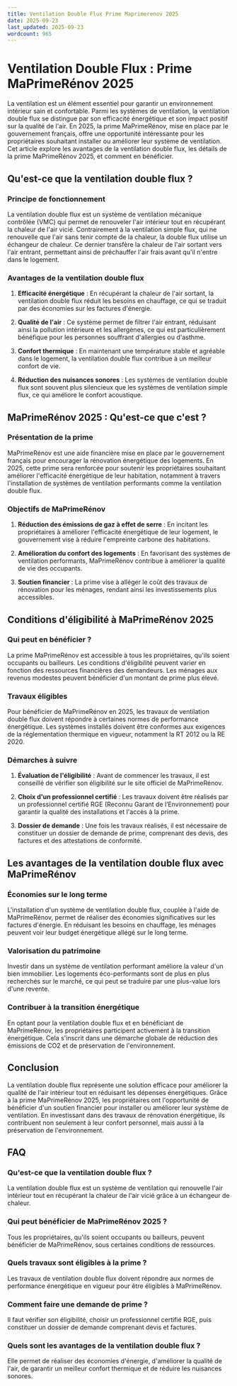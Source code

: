 ```yaml
---
title: Ventilation Double Flux Prime Maprimerenov 2025
date: 2025-09-23
last_updated: 2025-09-23
wordcount: 965
---
```


# Ventilation Double Flux : Prime MaPrimeRénov 2025

La ventilation est un élément essentiel pour garantir un environnement intérieur sain et confortable. Parmi les systèmes de ventilation, la ventilation double flux se distingue par son efficacité énergétique et son impact positif sur la qualité de l'air. En 2025, la prime MaPrimeRénov, mise en place par le gouvernement français, offre une opportunité intéressante pour les propriétaires souhaitant installer ou améliorer leur système de ventilation. Cet article explore les avantages de la ventilation double flux, les détails de la prime MaPrimeRénov 2025, et comment en bénéficier.

## Qu'est-ce que la ventilation double flux ?

### Principe de fonctionnement

La ventilation double flux est un système de ventilation mécanique contrôlée (VMC) qui permet de renouveler l'air intérieur tout en récupérant la chaleur de l'air vicié. Contrairement à la ventilation simple flux, qui ne renouvelle que l'air sans tenir compte de la chaleur, la double flux utilise un échangeur de chaleur. Ce dernier transfère la chaleur de l'air sortant vers l'air entrant, permettant ainsi de préchauffer l'air frais avant qu'il n'entre dans le logement.

### Avantages de la ventilation double flux

1. **Efficacité énergétique** : En récupérant la chaleur de l'air sortant, la ventilation double flux réduit les besoins en chauffage, ce qui se traduit par des économies sur les factures d'énergie.
   
2. **Qualité de l'air** : Ce système permet de filtrer l'air entrant, réduisant ainsi la pollution intérieure et les allergènes, ce qui est particulièrement bénéfique pour les personnes souffrant d'allergies ou d'asthme.

3. **Confort thermique** : En maintenant une température stable et agréable dans le logement, la ventilation double flux contribue à un meilleur confort de vie.

4. **Réduction des nuisances sonores** : Les systèmes de ventilation double flux sont souvent plus silencieux que les systèmes de ventilation simple flux, ce qui améliore le confort acoustique.

## MaPrimeRénov 2025 : Qu'est-ce que c'est ?

### Présentation de la prime

MaPrimeRénov est une aide financière mise en place par le gouvernement français pour encourager la rénovation énergétique des logements. En 2025, cette prime sera renforcée pour soutenir les propriétaires souhaitant améliorer l'efficacité énergétique de leur habitation, notamment à travers l'installation de systèmes de ventilation performants comme la ventilation double flux.

### Objectifs de MaPrimeRénov

1. **Réduction des émissions de gaz à effet de serre** : En incitant les propriétaires à améliorer l'efficacité énergétique de leur logement, le gouvernement vise à réduire l'empreinte carbone des habitations.

2. **Amélioration du confort des logements** : En favorisant des systèmes de ventilation performants, MaPrimeRénov contribue à améliorer la qualité de vie des occupants.

3. **Soutien financier** : La prime vise à alléger le coût des travaux de rénovation pour les ménages, rendant ainsi les investissements plus accessibles.

## Conditions d'éligibilité à MaPrimeRénov 2025

### Qui peut en bénéficier ?

La prime MaPrimeRénov est accessible à tous les propriétaires, qu'ils soient occupants ou bailleurs. Les conditions d'éligibilité peuvent varier en fonction des ressources financières des demandeurs. Les ménages aux revenus modestes peuvent bénéficier d'un montant de prime plus élevé.

### Travaux éligibles

Pour bénéficier de MaPrimeRénov en 2025, les travaux de ventilation double flux doivent répondre à certaines normes de performance énergétique. Les systèmes installés doivent être conformes aux exigences de la réglementation thermique en vigueur, notamment la RT 2012 ou la RE 2020.

### Démarches à suivre

1. **Évaluation de l'éligibilité** : Avant de commencer les travaux, il est conseillé de vérifier son éligibilité sur le site officiel de MaPrimeRénov.

2. **Choix d'un professionnel certifié** : Les travaux doivent être réalisés par un professionnel certifié RGE (Reconnu Garant de l’Environnement) pour garantir la qualité des installations et l'accès à la prime.

3. **Dossier de demande** : Une fois les travaux réalisés, il est nécessaire de constituer un dossier de demande de prime, comprenant des devis, des factures et des attestations de conformité.

## Les avantages de la ventilation double flux avec MaPrimeRénov

### Économies sur le long terme

L'installation d'un système de ventilation double flux, couplée à l'aide de MaPrimeRénov, permet de réaliser des économies significatives sur les factures d'énergie. En réduisant les besoins en chauffage, les ménages peuvent voir leur budget énergétique allégé sur le long terme.

### Valorisation du patrimoine

Investir dans un système de ventilation performant améliore la valeur d'un bien immobilier. Les logements éco-performants sont de plus en plus recherchés sur le marché, ce qui peut se traduire par une plus-value lors d'une revente.

### Contribuer à la transition énergétique

En optant pour la ventilation double flux et en bénéficiant de MaPrimeRénov, les propriétaires participent activement à la transition énergétique. Cela s'inscrit dans une démarche globale de réduction des émissions de CO2 et de préservation de l'environnement.

## Conclusion

La ventilation double flux représente une solution efficace pour améliorer la qualité de l'air intérieur tout en réduisant les dépenses énergétiques. Grâce à la prime MaPrimeRénov 2025, les propriétaires ont l'opportunité de bénéficier d'un soutien financier pour installer ou améliorer leur système de ventilation. En investissant dans des travaux de rénovation énergétique, ils contribuent non seulement à leur confort personnel, mais aussi à la préservation de l'environnement.

## FAQ

### Qu'est-ce que la ventilation double flux ?

La ventilation double flux est un système de ventilation qui renouvelle l'air intérieur tout en récupérant la chaleur de l'air vicié grâce à un échangeur de chaleur.

### Qui peut bénéficier de MaPrimeRénov 2025 ?

Tous les propriétaires, qu'ils soient occupants ou bailleurs, peuvent bénéficier de MaPrimeRénov, sous certaines conditions de ressources.

### Quels travaux sont éligibles à la prime ?

Les travaux de ventilation double flux doivent répondre aux normes de performance énergétique en vigueur pour être éligibles à MaPrimeRénov.

### Comment faire une demande de prime ?

Il faut vérifier son éligibilité, choisir un professionnel certifié RGE, puis constituer un dossier de demande comprenant devis et factures.

### Quels sont les avantages de la ventilation double flux ?

Elle permet de réaliser des économies d'énergie, d'améliorer la qualité de l'air, de garantir un meilleur confort thermique et de réduire les nuisances sonores.